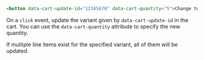 ```html
<button data-cart-update-id="12345678" data-cart-quantity="5">Change to 5</button>
```

On a `click` event, update the variant given by `data-cart-update-id` in the cart.
You can use the `data-cart-quantity` attribute to specify the new quantity.

If multiple line items exist for the specified variant, all of them will be updated.
